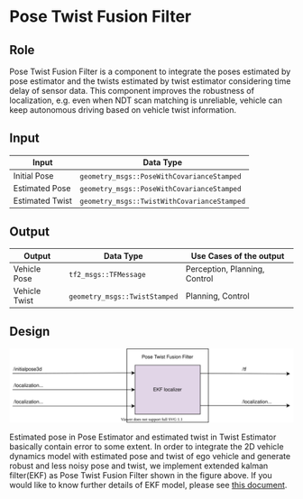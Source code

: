 Pose Twist Fusion Filter
========================

## Role

Pose Twist Fusion Filter is a component to integrate the poses estimated by pose estimator and the twists estimated by twist estimator considering time delay of sensor data. This component improves the robustness of localization, e.g. even when NDT scan matching is unreliable, vehicle can keep autonomous driving based on vehicle twist information.

## Input

| Input           | Data Type                                            |
|-----------------|------------------------------------------------------|
| Initial Pose    | `geometry_msgs::PoseWithCovarianceStamped`           |
| Estimated Pose  | `geometry_msgs::PoseWithCovarianceStamped`           |
| Estimated Twist | `geometry_msgs::TwistWithCovarianceStamped`          |

## Output

| Output         | Data Type                                   | Use Cases of the output         |
|----------------|---------------------------------------------|---------------------------------|
| Vehicle Pose   | `tf2_msgs::TFMessage`                       | Perception, Planning, Control   |
| Vehicle Twist  | `geometry_msgs::TwistStamped`               | Planning, Control               |

## Design

![Pose_Twist_Fusion_Filter](/design/img/Pose_Twist_Fusion_Filter.svg)

Estimated pose in Pose Estimator and estimated twist in Twist Estimator basically contain error to some extent.
In order to integrate the 2D vehicle dynamics model with estimated pose and twist of ego vehicle and generate robust and less noisy pose and twist, we implement extended kalman filter(EKF) as Pose Twist Fusion Filter shown in the figure above.
If you would like to know further details of EKF model, please see [this document](/src/localization/pose_twist_fusion_filter/ekf_localizer/README.md).
